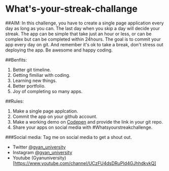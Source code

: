 # What's-your-streak-challange

##AIM:
In this challenge, you have to create a single page application every day as long as you can. The last day when you skip a day will decide your streak. The app can be simple that take just an hour or less, or can be complex but can be completed within 24hours. The goal is to commit your app every day on git. And remember it's ok to take a break, don't stress out deploying the app. Be awesome and happy coding.

##Benfits:
1. Better git timeline.
2. Getting fimiliar with coding.
3. Learning new things.
4. Better portfolio.
5. Joy of completing so many apps.

##Rules:
1. Make a single page applcation.
2. Commit the app on your github account.
3. Make a working demo on [Codepen](https://codepen.io/) and provide the link in your git repo.
4. Share your apps on social media with #Whatsyourstreakchallenge.

###Social media:
Tag me on social media to get a shout out.
* Twitter [@gyan_university](https://twitter.com/gyan_university)
* Instagram [@gyan_university](https://www.instagram.com/gyan_university/)
* Youtube (Gyanuniversity)[https://www.youtube.com/channel/UCzFU4dsDRuPId4GJhhdkvkQ]

